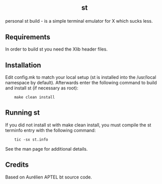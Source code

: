 ## <p align="center">st</p>
personal st build -  is a simple terminal emulator for X which sucks less.

## Requirements
In order to build st you need the Xlib header files.
      
## Installation
Edit config.mk to match your local setup (st is installed into the /usr/local namespace by default).
Afterwards enter the following command to build and install st (if necessary as root):

```
    make clean install
```

## Running st
If you did not install st with make clean install, you must compile the st terminfo entry with the following command:

```
    tic -sx st.info
``` 

See the man page for additional details.
     
## Credits
Based on Aurélien APTEL <aurelien dot aptel at gmail dot com> bt source code.
